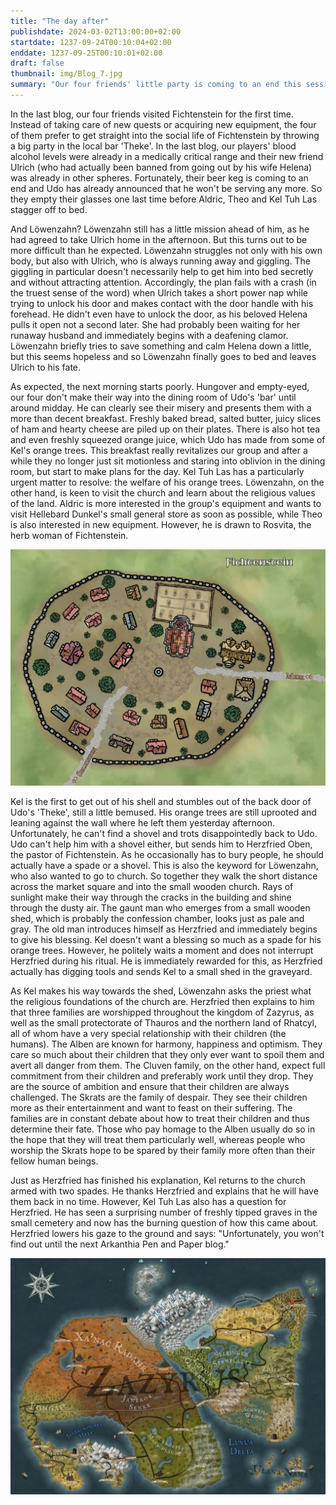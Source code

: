 ```yaml
---
title: "The day after"
publishdate: 2024-03-02T13:00:00+02:00
startdate: 1237-09-24T00:10:04+02:00
enddate: 1237-09-25T00:10:01+02:00
draft: false
thumbnail: img/Blog_7.jpg
summary: "Our four friends' little party is coming to an end this session. Much worse than that, however, is the next morning, which is accompanied by a brutal headache. While Aldric and Theo have to get on with their lives, Löwenzahn and Kel visit the small church in Fichtenstein. Find out what Kel discovers in the church graveyard here:"
---
```


In the last blog, our four friends visited Fichtenstein for the first time. Instead of taking care of new quests or acquiring new equipment, the four of them prefer to get straight into the social life of Fichtenstein by throwing a big party in the local bar 'Theke'. In the last blog, our players' blood alcohol levels were already in a medically critical range and their new friend Ulrich (who had actually been banned from going out by his wife Helena) was already in other spheres. Fortunately, their beer keg is coming to an end and Udo has already announced that he won't be serving any more. So they empty their glasses one last time before Aldric, Theo and Kel Tuh Las stagger off to bed.

And Löwenzahn? Löwenzahn still has a little mission ahead of him, as he had agreed to take Ulrich home in the afternoon. But this turns out to be more difficult than he expected. Löwenzahn struggles not only with his own body, but also with Ulrich, who is always running away and giggling. The giggling in particular doesn't necessarily help to get him into bed secretly and without attracting attention. Accordingly, the plan fails with a crash (in the truest sense of the word) when Ulrich takes a short power nap while trying to unlock his door and makes contact with the door handle with his forehead. He didn't even have to unlock the door, as his beloved Helena pulls it open not a second later. She had probably been waiting for her runaway husband and immediately begins with a deafening clamor. Löwenzahn briefly tries to save something and calm Helena down a little, but this seems hopeless and so Löwenzahn finally goes to bed and leaves Ulrich to his fate.

As expected, the next morning starts poorly. Hungover and empty-eyed, our four don't make their way into the dining room of Udo's 'bar' until around midday. He can clearly see their misery and presents them with a more than decent breakfast. Freshly baked bread, salted butter, juicy slices of ham and hearty cheese are piled up on their plates. There is also hot tea and even freshly squeezed orange juice, which Udo has made from some of Kel's orange trees. This breakfast really revitalizes our group and after a while they no longer just sit motionless and staring into oblivion in the dining room, but start to make plans for the day. Kel Tuh Las has a particularly urgent matter to resolve: the welfare of his orange trees. Löwenzahn, on the other hand, is keen to visit the church and learn about the religious values of the land. Aldric is more interested in the group's equipment and wants to visit Hellebard Dunkel's small general store as soon as possible, while Theo is also interested in new equipment. However, he is drawn to Rosvita, the herb woman of Fichtenstein.

<div class="img-max center">
  <img class="img-fluid rounded"  title="Map Fichtenstein" alt="Map Fichtenstein." src="./img/fichtenstein.jpg" />
</div>

Kel is the first to get out of his shell and stumbles out of the back door of Udo's 'Theke', still a little bemused. His orange trees are still uprooted and leaning against the wall where he left them yesterday afternoon. Unfortunately, he can't find a shovel and trots disappointedly back to Udo. Udo can't help him with a shovel either, but sends him to Herzfried Oben, the pastor of Fichtenstein. As he occasionally has to bury people, he should actually have a spade or a shovel. This is also the keyword for Löwenzahn, who also wanted to go to church. So together they walk the short distance across the market square and into the small wooden church. Rays of sunlight make their way through the cracks in the building and shine through the dusty air. The gaunt man who emerges from a small wooden shed, which is probably the confession chamber, looks just as pale and gray. The old man introduces himself as Herzfried and immediately begins to give his blessing. Kel doesn't want a blessing so much as a spade for his orange trees. However, he politely waits a moment and does not interrupt Herzfried during his ritual. He is immediately rewarded for this, as Herzfried actually has digging tools and sends Kel to a small shed in the graveyard.

As Kel makes his way towards the shed, Löwenzahn asks the priest what the religious foundations of the church are. Herzfried then explains to him that three families are worshipped throughout the kingdom of Zazyrus, as well as the small protectorate of Thauros and the northern land of Rhatcyl, all of whom have a very special relationship with their children (the humans). The Alben are known for harmony, happiness and optimism. They care so much about their children that they only ever want to spoil them and avert all danger from them. The Cluven family, on the other hand, expect full commitment from their children and preferably work until they drop. They are the source of ambition and ensure that their children are always challenged. The Skrats are the family of despair. They see their children more as their entertainment and want to feast on their suffering. The families are in constant debate about how to treat their children and thus determine their fate. Those who pay homage to the Alben usually do so in the hope that they will treat them particularly well, whereas people who worship the Skrats hope to be spared by their family more often than their fellow human beings.

Just as Herzfried has finished his explanation, Kel returns to the church armed with two spades. He thanks Herzfried and explains that he will have them back in no time. However, Kel Tuh Las also has a question for Herzfried. He has seen a surprising number of freshly tipped graves in the small cemetery and now has the burning question of how this came about. Herzfried lowers his gaze to the ground and says: "Unfortunately, you won't find out until the next Arkanthia Pen and Paper blog."

<div class="img-max center">
  <img class="img-fluid" title="Worldmap Arkanthia" alt="Worldmap Arkanthia." src="./img/Arkanthia_Full_Map_Fichtenstein.jpg" />
</div>

